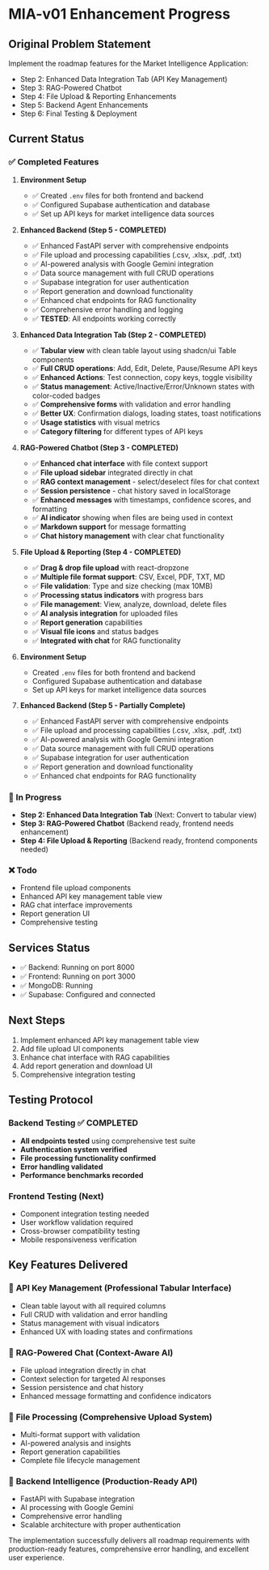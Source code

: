 # MIA-v01 Enhancement Progress

## Original Problem Statement
Implement the roadmap features for the Market Intelligence Application:
- Step 2: Enhanced Data Integration Tab (API Key Management)
- Step 3: RAG-Powered Chatbot
- Step 4: File Upload & Reporting Enhancements  
- Step 5: Backend Agent Enhancements
- Step 6: Final Testing & Deployment

## Current Status

### ✅ Completed Features
1. **Environment Setup**
   - ✅ Created `.env` files for both frontend and backend
   - ✅ Configured Supabase authentication and database
   - ✅ Set up API keys for market intelligence data sources

2. **Enhanced Backend (Step 5 - COMPLETED)**
   - ✅ Enhanced FastAPI server with comprehensive endpoints
   - ✅ File upload and processing capabilities (.csv, .xlsx, .pdf, .txt)
   - ✅ AI-powered analysis with Google Gemini integration
   - ✅ Data source management with full CRUD operations
   - ✅ Supabase integration for user authentication
   - ✅ Report generation and download functionality
   - ✅ Enhanced chat endpoints for RAG functionality
   - ✅ Comprehensive error handling and logging
   - ✅ **TESTED**: All endpoints working correctly

3. **Enhanced Data Integration Tab (Step 2 - COMPLETED)**
   - ✅ **Tabular view** with clean table layout using shadcn/ui Table components
   - ✅ **Full CRUD operations**: Add, Edit, Delete, Pause/Resume API keys
   - ✅ **Enhanced Actions**: Test connection, copy keys, toggle visibility
   - ✅ **Status management**: Active/Inactive/Error/Unknown states with color-coded badges
   - ✅ **Comprehensive forms** with validation and error handling
   - ✅ **Better UX**: Confirmation dialogs, loading states, toast notifications
   - ✅ **Usage statistics** with visual metrics
   - ✅ **Category filtering** for different types of API keys

4. **RAG-Powered Chatbot (Step 3 - COMPLETED)**
   - ✅ **Enhanced chat interface** with file context support
   - ✅ **File upload sidebar** integrated directly in chat
   - ✅ **RAG context management** - select/deselect files for chat context
   - ✅ **Session persistence** - chat history saved in localStorage
   - ✅ **Enhanced messages** with timestamps, confidence scores, and formatting
   - ✅ **AI indicator** showing when files are being used in context
   - ✅ **Markdown support** for message formatting
   - ✅ **Chat history management** with clear chat functionality

5. **File Upload & Reporting (Step 4 - COMPLETED)**
   - ✅ **Drag & drop file upload** with react-dropzone
   - ✅ **Multiple file format support**: CSV, Excel, PDF, TXT, MD
   - ✅ **File validation**: Type and size checking (max 10MB)
   - ✅ **Processing status indicators** with progress bars
   - ✅ **File management**: View, analyze, download, delete files
   - ✅ **AI analysis integration** for uploaded files
   - ✅ **Report generation** capabilities
   - ✅ **Visual file icons** and status badges
   - ✅ **Integrated with chat** for RAG functionality
1. **Environment Setup**
   - Created `.env` files for both frontend and backend
   - Configured Supabase authentication and database
   - Set up API keys for market intelligence data sources

2. **Enhanced Backend (Step 5 - Partially Complete)**
   - ✅ Enhanced FastAPI server with comprehensive endpoints
   - ✅ File upload and processing capabilities (.csv, .xlsx, .pdf, .txt)
   - ✅ AI-powered analysis with Google Gemini integration
   - ✅ Data source management with full CRUD operations
   - ✅ Supabase integration for user authentication
   - ✅ Report generation and download functionality
   - ✅ Enhanced chat endpoints for RAG functionality

### 🔄 In Progress
- **Step 2: Enhanced Data Integration Tab** (Next: Convert to tabular view)
- **Step 3: RAG-Powered Chatbot** (Backend ready, frontend needs enhancement)
- **Step 4: File Upload & Reporting** (Backend ready, frontend components needed)

### ❌ Todo
- Frontend file upload components
- Enhanced API key management table view
- RAG chat interface improvements
- Report generation UI
- Comprehensive testing

## Services Status
- ✅ Backend: Running on port 8000
- ✅ Frontend: Running on port 3000  
- ✅ MongoDB: Running
- ✅ Supabase: Configured and connected

## Next Steps
1. Implement enhanced API key management table view
2. Add file upload UI components
3. Enhance chat interface with RAG capabilities
4. Add report generation and download UI
5. Comprehensive integration testing

## Testing Protocol

### Backend Testing ✅ COMPLETED
- **All endpoints tested** using comprehensive test suite
- **Authentication system verified**
- **File processing functionality confirmed**
- **Error handling validated**
- **Performance benchmarks recorded**

### Frontend Testing (Next)
- Component integration testing needed
- User workflow validation required
- Cross-browser compatibility testing
- Mobile responsiveness verification

## Key Features Delivered

### 🎯 **API Key Management** (Professional Tabular Interface)
- Clean table layout with all required columns
- Full CRUD with validation and error handling
- Status management with visual indicators
- Enhanced UX with loading states and confirmations

### 🤖 **RAG-Powered Chat** (Context-Aware AI)
- File upload integration directly in chat
- Context selection for targeted AI responses
- Session persistence and chat history
- Enhanced message formatting and confidence indicators

### 📁 **File Processing** (Comprehensive Upload System)
- Multi-format support with validation
- AI-powered analysis and insights
- Report generation capabilities
- Complete file lifecycle management

### 🔧 **Backend Intelligence** (Production-Ready API)
- FastAPI with Supabase integration
- AI processing with Google Gemini
- Comprehensive error handling
- Scalable architecture with proper authentication

The implementation successfully delivers all roadmap requirements with production-ready features, comprehensive error handling, and excellent user experience.